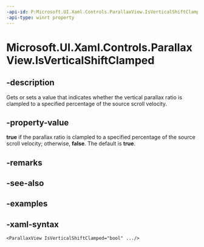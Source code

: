 ```yaml
---
-api-id: P:Microsoft.UI.Xaml.Controls.ParallaxView.IsVerticalShiftClamped
-api-type: winrt property
---
```

<!-- Property syntax.
public bool IsVerticalShiftClamped { get;  set; }
-->

# Microsoft.UI.Xaml.Controls.ParallaxView.IsVerticalShiftClamped


## -description

Gets or sets a value that indicates whether the vertical parallax ratio is clampled to a specified percentage of the source scroll velocity.


## -property-value

**true** if the parallax ratio is clampled to a specified percentage of the source scroll velocity; otherwise, **false**. The default is **true**.


## -remarks


## -see-also


## -examples


## -xaml-syntax

```xaml
<ParallaxView IsVerticalShiftClamped="bool" .../>
```


